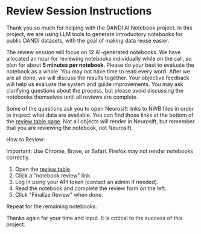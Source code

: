 # Review Session Instructions

Thank you so much for helping with the DANDI AI Notebook project. In this project, we are using LLM tools to generate introductory notebooks for public DANDI datasets, with the goal of making data reuse easier.

The review session will focus on 12 AI-generated notebooks. We have allocated an hour for reviewing notebooks individually while on the call, so plan for about **5 minutes per notebook**. Please do your best to evaluate the notebook as a whole. You may not have time to read every word. After we are all done, we will discuss the results together. Your objective feedback will help us evaluate the system and guide improvements. You may ask clarifying questions about the process, but please avoid discussing the notebooks themselves until all reviews are complete.

Some of the questions ask you to open Neurosift links to NWB files in order to inspect what data are available. You can find those links at the bottom of the [review table page](https://github.com/dandi-ai-notebooks/dandi-ai-notebooks-6/blob/main/to_review.md). Not all objects will render in Neurosift, but remember that you are reviewing the notebook, not Neurosift.

How to Review:

Important: Use Chrome, Brave, or Safari. Firefox may not render notebooks correctly.

1. Open the [review table](https://github.com/dandi-ai-notebooks/dandi-ai-notebooks-6/blob/main/to_review.md).
2. Click a "notebook review" link.
3. Log in using your API token (contact an admin if needed).
4. Read the notebook and complete the review form on the left.
5. Click "Finalize Review" when done.

Repeat for the remaining notebooks.

Thanks again for your time and input. It is critical to the success of this project.
